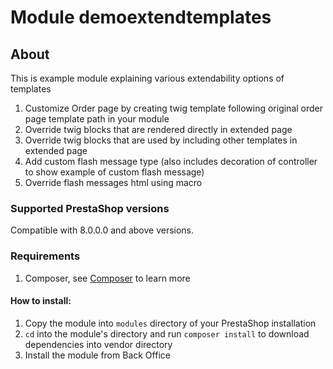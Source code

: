 # Module demoextendtemplates

## About

This is example module explaining various extendability options of templates
1. Customize Order page by creating twig template following original order page template path in your module
2. Override twig blocks that are rendered directly in extended page
3. Override twig blocks that are used by including other templates in extended page
4. Add custom flash message type (also includes decoration of controller to show example of custom flash message)
5. Override flash messages html using macro

### Supported PrestaShop versions

Compatible with 8.0.0.0 and above versions.

### Requirements

1. Composer, see [Composer](https://getcomposer.org/) to learn more

#### How to install:
1. Copy the module into `modules` directory of your PrestaShop installation
2. `cd` into the module's directory and run `composer install` to download dependencies into vendor directory
3. Install the module from Back Office
